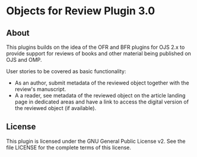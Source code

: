 # Objects for Review Plugin 3.0


## About
This plugins builds on the idea of the OFR and BFR plugins for OJS 2.x to provide support for reviews of books and other material being published on OJS and OMP.

User stories to be covered as basic functionality:

- As an author, submit metadata of the reviewed object together with the review's manuscript.
- A a reader, see metadata of the reviewed object on the article landing page in dedicated areas and have a link to access the digital version of the reviewed object (if available).


## License

This plugin is licensed under the GNU General Public License v2. See the file LICENSE for the complete terms of this license.
